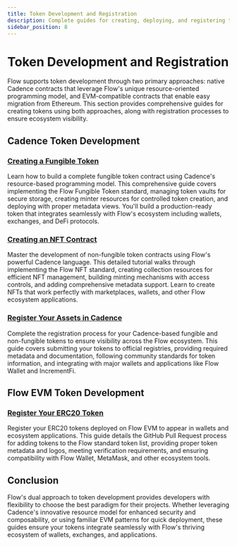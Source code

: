 ```yaml
---
title: Token Development and Registration
description: Complete guides for creating, deploying, and registering tokens on Flow using both Cadence and EVM approaches.
sidebar_position: 8
---
```


# Token Development and Registration

Flow supports token development through two primary approaches: native Cadence contracts that leverage Flow's unique resource-oriented programming model, and EVM-compatible contracts that enable easy migration from Ethereum. This section provides comprehensive guides for creating tokens using both approaches, along with registration processes to ensure ecosystem visibility.

## Cadence Token Development

### [Creating a Fungible Token]

Learn how to build a complete fungible token contract using Cadence's resource-based programming model. This comprehensive guide covers implementing the Flow Fungible Token standard, managing token vaults for secure storage, creating minter resources for controlled token creation, and deploying with proper metadata views. You'll build a production-ready token that integrates seamlessly with Flow's ecosystem including wallets, exchanges, and DeFi protocols.

### [Creating an NFT Contract]

Master the development of non-fungible token contracts using Flow's powerful Cadence language. This detailed tutorial walks through implementing the Flow NFT standard, creating collection resources for efficient NFT management, building minting mechanisms with access controls, and adding comprehensive metadata support. Learn to create NFTs that work perfectly with marketplaces, wallets, and other Flow ecosystem applications.

### [Register Your Assets in Cadence]

Complete the registration process for your Cadence-based fungible and non-fungible tokens to ensure visibility across the Flow ecosystem. This guide covers submitting your tokens to official registries, providing required metadata and documentation, following community standards for token information, and integrating with major wallets and applications like Flow Wallet and IncrementFi.

## Flow EVM Token Development

### [Register Your ERC20 Token]

Register your ERC20 tokens deployed on Flow EVM to appear in wallets and ecosystem applications. This guide details the GitHub Pull Request process for adding tokens to the Flow standard token list, providing proper token metadata and logos, meeting verification requirements, and ensuring compatibility with Flow Wallet, MetaMask, and other ecosystem tools.

## Conclusion

Flow's dual approach to token development provides developers with flexibility to choose the best paradigm for their projects. Whether leveraging Cadence's innovative resource model for enhanced security and composability, or using familiar EVM patterns for quick deployment, these guides ensure your tokens integrate seamlessly with Flow's thriving ecosystem of wallets, exchanges, and applications.

[Creating a Fungible Token]: ./fungible-token-cadence.md
[Creating an NFT Contract]: ./nft-cadence.md
[Register Your Assets in Cadence]: ./register-cadence-assets.md
[Register Your ERC20 Token]: ./register-erc20-token.md
